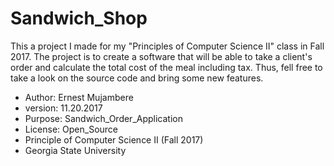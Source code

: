 # Sandwich_Shop
This a project I made for my "Principles of Computer Science II" class in Fall 2017.
The project is to create a software that will be able to take a client's order and calculate
the total cost of the meal including tax. Thus, fell free to take a look on the source code and bring some 
new features.

- Author: Ernest Mujambere
- version: 11.20.2017
- Purpose: Sandwich_Order_Application
- License: Open_Source
- Principle of Computer Science II (Fall 2017)
- Georgia State University
